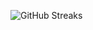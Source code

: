 ![GitHub Streaks](https://github-streaks-mqc9.onrender.com/streak/happilli/image?theme=midnight&cache_bust=1742901214)
